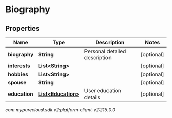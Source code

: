 # Biography


## Properties

| Name | Type | Description | Notes |
| ------------ | ------------- | ------------- | ------------- |
| **biography** | **String** | Personal detailed description |  [optional] |
| **interests** | **List&lt;String&gt;** |  |  [optional] |
| **hobbies** | **List&lt;String&gt;** |  |  [optional] |
| **spouse** | **String** |  |  [optional] |
| **education** | [**List&lt;Education&gt;**](Education) | User education details |  [optional] |




_com.mypurecloud.sdk.v2:platform-client-v2:215.0.0_

